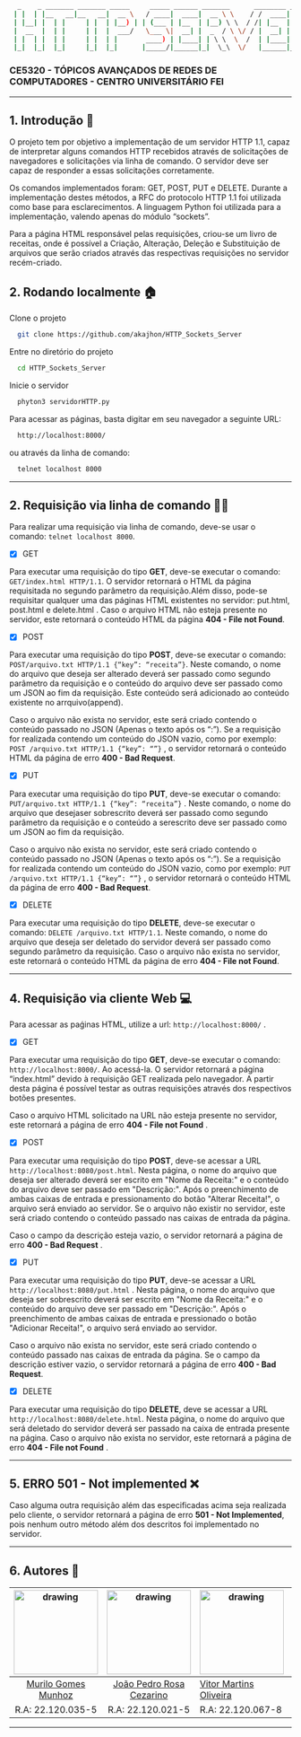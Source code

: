 ```bash
  _    _ _______ _______ _____     _____ ______ _______      ________ _____  
 | |  | |__   __|__   __|  __ \   / ____|  ____|  __ \ \    / /  ____|  __ \ 
 | |__| |  | |     | |  | |__) | | (___ | |__  | |__) \ \  / /| |__  | |__) |
 |  __  |  | |     | |  |  ___/   \___ \|  __| |  _  / \ \/ / |  __| |  _  / 
 | |  | |  | |     | |  | |       ____) | |____| | \ \  \  /  | |____| | \ \ 
 |_|  |_|  |_|     |_|  |_|      |_____/|______|_|  \_\  \/   |______|_|  \_\
```
### CE5320 - TÓPICOS AVANÇADOS DE REDES DE COMPUTADORES - CENTRO UNIVERSITÁRIO FEI
***
## 1. Introdução 📘
O projeto tem por objetivo a implementação de um servidor HTTP 1.1, capaz de
interpretar alguns comandos HTTP recebidos através de solicitações de navegadores e
solicitações via linha de comando. O servidor deve ser capaz de responder a essas
solicitações corretamente.

Os comandos implementados foram: GET, POST, PUT e DELETE. Durante a
implementação destes métodos, a RFC do protocolo HTTP 1.1 foi utilizada como base para
esclarecimentos. A linguagem Python foi utilizada para a implementação, valendo apenas do
módulo “sockets”.

Para a página HTML responsável pelas requisições, criou-se um livro de receitas,
onde é possível a Criação, Alteração, Deleção e Substituição de arquivos que serão criados
através das respectivas requisições no servidor recém-criado.

## 2. Rodando localmente 🏠

Clone o projeto

```bash
  git clone https://github.com/akajhon/HTTP_Sockets_Server
```

Entre no diretório do projeto

```bash
  cd HTTP_Sockets_Server
```

Inicie o servidor

```bash
  phyton3 servidorHTTP.py
```

Para acessar as páginas, basta digitar em seu navegador a seguinte URL: 

```bash
  http://localhost:8000/
```
ou através da linha de comando: 

```bash
  telnet localhost 8000
```
***
## 2. Requisição via linha de comando 👨‍💻

Para realizar uma requisição via linha de comando, deve-se usar o comando: `telnet localhost 8000`.

- [x] GET

Para executar uma requisição do tipo **GET**, deve-se executar o comando: `GET/index.html HTTP/1.1`. O servidor retornará o HTML da página requisitada no segundo parâmetro da requisição.Além disso, pode-se requisitar qualquer uma das páginas HTML existentes no servidor: put.html, post.html e delete.html . Caso o arquivo HTML não esteja presente no servidor, este retornará o conteúdo HTML da página **404 - File not Found**.

- [x] POST

Para executar uma requisição do tipo **POST**, deve-se executar o comando: `POST/arquivo.txt HTTP/1.1 {“key”: “receita”}`. Neste comando, o nome do arquivo que deseja ser alterado deverá ser passado como segundo parâmetro da requisição e o conteúdo do arquivo deve ser passado como um JSON ao fim da requisição. Este conteúdo será adicionado ao conteúdo existente no arrquivo(append). 

Caso o arquivo não exista no servidor, este será criado contendo o conteúdo passado no JSON (Apenas o texto após os “:”). Se a requisição for realizada contendo um conteúdo do JSON vazio, como por exemplo: `POST /arquivo.txt HTTP/1.1 {“key”: “”}` , o servidor retornará o conteúdo
HTML da página de erro **400 - Bad Request**.

- [x] PUT

Para executar uma requisição do tipo **PUT**, deve-se executar o comando: `PUT/arquivo.txt HTTP/1.1 {“key”: “receita”}` . Neste comando, o nome do arquivo que desejaser sobrescrito deverá ser passado como segundo parâmetro da requisição e o conteúdo a serescrito deve ser passado como um JSON ao fim da requisição. 

Caso o arquivo não exista no servidor, este será criado contendo o conteúdo passado no JSON (Apenas o texto após os “:”). Se a requisição for realizada contendo um conteúdo do JSON vazio, como por exemplo:        `PUT /arquivo.txt HTTP/1.1 {“key”: “”}` , o servidor retornará o conteúdo HTML da página de erro **400 - Bad Request**.

- [x] DELETE

Para executar uma requisição do tipo **DELETE**, deve-se executar o comando: `DELETE /arquivo.txt HTTP/1.1`. Neste comando, o nome do arquivo que deseja ser deletado do servidor deverá ser passado como segundo parâmetro da requisição. Caso o arquivo não exista no servidor, este retornará o conteúdo HTML da página de erro **404 - File not Found**.

***

## 4. Requisição via cliente Web 💻

Para acessar as paǵinas HTML, utilize a url: `http://localhost:8000/` .

- [x] GET

Para executar uma requisição do tipo **GET**, deve-se executar o comando: `http://localhost:8000/`. Ao acessá-la. O servidor retornará a página “index.html” devido à requisição GET realizada pelo navegador. A partir desta página é possível testar as outras requisições através dos respectivos botões presentes.

Caso o arquivo HTML solicitado na URL não esteja presente no servidor, este retornará a página de erro **404 - File not Found** .

- [x] POST

Para executar uma requisição do tipo **POST**,
deve-se acessar a URL `http://localhost:8080/post.html`. Nesta página, o nome do arquivo que deseja ser alterado deverá ser escrito em "Nome da Receita:" e o conteúdo do arquivo deve ser passado em "Descrição:". Após o preenchimento de ambas caixas de entrada e pressionamento do botão "Alterar Receita!", o arquivo será enviado ao servidor. Se o arquivo não existir no servidor, este será criado contendo o conteúdo passado nas caixas de entrada da página. 

Caso o campo da descrição esteja vazio, o servidor retornará a página de erro **400 - Bad Request** .

- [x] PUT

Para executar uma requisição do tipo **PUT**, deve-se acessar a URL `http://localhost:8080/put.html` . Nesta página, o nome do arquivo que deseja ser
sobrescrito deverá ser escrito em "Nome da Receita:" e o conteúdo do arquivo deve ser passado em "Descrição:". Após o preenchimento de ambas caixas de entrada e pressionado o botão "Adicionar Receita!", o arquivo será enviado ao servidor.

Caso o arquivo não exista no servidor, este será criado contendo o conteúdo passado nas caixas de entrada da página. Se o campo da descrição estiver vazio, o servidor retornará a página de erro **400 - Bad Request**.

- [x] DELETE

Para executar uma requisição do tipo **DELETE**, deve se acessar a URL `http://localhost:8080/delete.html`. Nesta página, o nome do arquivo que será deletado do servidor deverá ser passado na caixa de entrada presente na página. Caso o arquivo não exista no servidor, este retornará a página de erro **404 - File not Found** .

***

## 5. ERRO 501 - Not implemented ❌
Caso alguma outra requisição além das especificadas acima seja realizada pelo cliente, o servidor retornará a página de erro **501 - Not Implemented**, pois nenhum outro método além dos descritos foi implementado no servidor.

***

## 6. Autores 🤖

| <img src="https://avatars.githubusercontent.com/u/62662399?v=4" alt="drawing" width="150"/> | <img src="https://avatars.githubusercontent.com/u/69048604?v=4" alt="drawing" width="150"/> | <img src="https://avatars.githubusercontent.com/u/65295232?v=4" alt="drawing" width="150"/> | <img src="https://avatars.githubusercontent.com/u/4358822?v=4" alt="drawing" width="150"/> |
|:-------------------------------------------------------------------------------------------:|:-------------------------------------------------------------------------------------------:|---------------------------------------------------------------------------------------------|--------------------------------------------------------------------------------------------|
| [Murilo Gomes Munhoz](https://github.com/MuriloGomesMunhoz)                                 | [João Pedro Rosa Cezarino](https://github.com/akajhon)                                      | [Vitor Martins Oliveira](https://github.com/vihmar)                                         | [Guilherme Brigagão Cabelo](https://github.com/rmgg)                                       |
| R.A: 22.120.035-5                                                                           | R.A: 22.120.021-5                                                                           | R.A: 22.120.067-8                                                                           | R.A: 22.120.071-0                                                                          |

***
